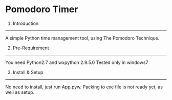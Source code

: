 Pomodoro Timer
=========================

1. Introduction
-----------------
A simple Python time management tool, using The Pomodoro Technique.

2. Pre-Requirement
--------------------
You need Python2.7 and wxpython 2.9.5.0
Tested only in windows7

3. Install & Setup
--------------------
No need to install, just run App.pyw.
Packing to exe file is not ready yet, as well as setup.
